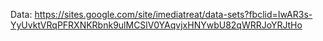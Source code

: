 Data: https://sites.google.com/site/imediatreat/data-sets?fbclid=IwAR3s-YyUvktVRqPFRXNKRbnk9ulMCSlV0YAqvjxHNYwbU82qWRRJoYRJtHo
